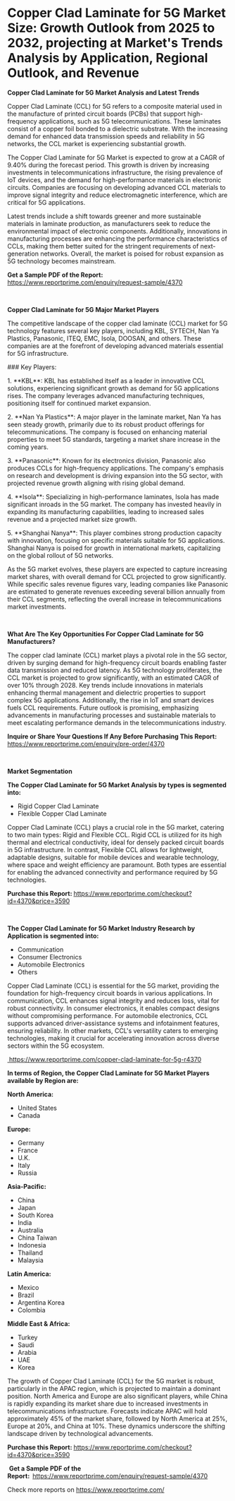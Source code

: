 <p><h1>Copper Clad Laminate for 5G Market Size: Growth Outlook from 2025 to 2032, projecting at Market's Trends Analysis by Application, Regional Outlook, and Revenue</h1></p><p><strong>Copper Clad Laminate for 5G Market Analysis and Latest Trends</strong></p>
<p><p>Copper Clad Laminate (CCL) for 5G refers to a composite material used in the manufacture of printed circuit boards (PCBs) that support high-frequency applications, such as 5G telecommunications. These laminates consist of a copper foil bonded to a dielectric substrate. With the increasing demand for enhanced data transmission speeds and reliability in 5G networks, the CCL market is experiencing substantial growth.</p><p>The Copper Clad Laminate for 5G Market is expected to grow at a CAGR of 9.40% during the forecast period. This growth is driven by increasing investments in telecommunications infrastructure, the rising prevalence of IoT devices, and the demand for high-performance materials in electronic circuits. Companies are focusing on developing advanced CCL materials to improve signal integrity and reduce electromagnetic interference, which are critical for 5G applications.</p><p>Latest trends include a shift towards greener and more sustainable materials in laminate production, as manufacturers seek to reduce the environmental impact of electronic components. Additionally, innovations in manufacturing processes are enhancing the performance characteristics of CCLs, making them better suited for the stringent requirements of next-generation networks. Overall, the market is poised for robust expansion as 5G technology becomes mainstream.</p></p>
<p><strong>Get a Sample PDF of the Report:&nbsp;</strong> <a href="https://www.reportprime.com/enquiry/request-sample/4370?utm_campaign=3014&utm_medium=2&utm_source=Github&utm_content=ia&utm_term=19032025&utm_id=copper-clad-laminate-for-5g">https://www.reportprime.com/enquiry/request-sample/4370</a></p>
<p>&nbsp;</p>
<p><strong>Copper Clad Laminate for 5G Major Market Players</strong></p>
<p><p>The competitive landscape of the copper clad laminate (CCL) market for 5G technology features several key players, including KBL, SYTECH, Nan Ya Plastics, Panasonic, ITEQ, EMC, Isola, DOOSAN, and others. These companies are at the forefront of developing advanced materials essential for 5G infrastructure.</p><p>### Key Players:</p><p>1. **KBL**: KBL has established itself as a leader in innovative CCL solutions, experiencing significant growth as demand for 5G applications rises. The company leverages advanced manufacturing techniques, positioning itself for continued market expansion.</p><p>2. **Nan Ya Plastics**: A major player in the laminate market, Nan Ya has seen steady growth, primarily due to its robust product offerings for telecommunications. The company is focused on enhancing material properties to meet 5G standards, targeting a market share increase in the coming years.</p><p>3. **Panasonic**: Known for its electronics division, Panasonic also produces CCLs for high-frequency applications. The company's emphasis on research and development is driving expansion into the 5G sector, with projected revenue growth aligning with rising global demand.</p><p>4. **Isola**: Specializing in high-performance laminates, Isola has made significant inroads in the 5G market. The company has invested heavily in expanding its manufacturing capabilities, leading to increased sales revenue and a projected market size growth.</p><p>5. **Shanghai Nanya**: This player combines strong production capacity with innovation, focusing on specific materials suitable for 5G applications. Shanghai Nanya is poised for growth in international markets, capitalizing on the global rollout of 5G networks.</p><p>As the 5G market evolves, these players are expected to capture increasing market shares, with overall demand for CCL projected to grow significantly. While specific sales revenue figures vary, leading companies like Panasonic are estimated to generate revenues exceeding several billion annually from their CCL segments, reflecting the overall increase in telecommunications market investments.</p></p>
<p>&nbsp;</p>
<p><strong>What Are The Key Opportunities For Copper Clad Laminate for 5G Manufacturers?</strong></p>
<p><p>The copper clad laminate (CCL) market plays a pivotal role in the 5G sector, driven by surging demand for high-frequency circuit boards enabling faster data transmission and reduced latency. As 5G technology proliferates, the CCL market is projected to grow significantly, with an estimated CAGR of over 10% through 2028. Key trends include innovations in materials enhancing thermal management and dielectric properties to support complex 5G applications. Additionally, the rise in IoT and smart devices fuels CCL requirements. Future outlook is promising, emphasizing advancements in manufacturing processes and sustainable materials to meet escalating performance demands in the telecommunications industry.</p></p>
<p><strong>Inquire or Share Your Questions If Any Before Purchasing This Report:</strong> <a href="https://www.reportprime.com/enquiry/pre-order/4370?utm_campaign=3014&utm_medium=2&utm_source=Github&utm_content=ia&utm_term=19032025&utm_id=copper-clad-laminate-for-5g">https://www.reportprime.com/enquiry/pre-order/4370</a></p>
<p>&nbsp;</p>
<p><strong>Market Segmentation</strong></p>
<p><strong>The Copper Clad Laminate for 5G Market Analysis by types is segmented into:</strong></p>
<p><ul><li>Rigid Copper Clad Laminate</li><li>Flexible Copper Clad Laminate</li></ul></p>
<p><p>Copper Clad Laminate (CCL) plays a crucial role in the 5G market, catering to two main types: Rigid and Flexible CCL. Rigid CCL is utilized for its high thermal and electrical conductivity, ideal for densely packed circuit boards in 5G infrastructure. In contrast, Flexible CCL allows for lightweight, adaptable designs, suitable for mobile devices and wearable technology, where space and weight efficiency are paramount. Both types are essential for enabling the advanced connectivity and performance required by 5G technologies.</p></p>
<p><strong>Purchase this Report:&nbsp;</strong><a href="https://www.reportprime.com/checkout?id=4370&price=3590&utm_campaign=3014&utm_medium=2&utm_source=Github&utm_content=ia&utm_term=19032025&utm_id=copper-clad-laminate-for-5g">https://www.reportprime.com/checkout?id=4370&price=3590</a></p>
<p>&nbsp;</p>
<p><strong>The Copper Clad Laminate for 5G Market Industry Research by Application is segmented into:</strong></p>
<p><ul><li>Communication</li><li>Consumer Electronics</li><li>Automobile Electronics</li><li>Others</li></ul></p>
<p><p>Copper Clad Laminate (CCL) is essential for the 5G market, providing the foundation for high-frequency circuit boards in various applications. In communication, CCL enhances signal integrity and reduces loss, vital for robust connectivity. In consumer electronics, it enables compact designs without compromising performance. For automobile electronics, CCL supports advanced driver-assistance systems and infotainment features, ensuring reliability. In other markets, CCL's versatility caters to emerging technologies, making it crucial for accelerating innovation across diverse sectors within the 5G ecosystem.</p></p>
<p><a href="https://www.reportprime.com/copper-clad-laminate-for-5g-r4370?utm_campaign=3014&utm_medium=2&utm_source=Github&utm_content=ia&utm_term=19032025&utm_id=copper-clad-laminate-for-5g">&nbsp;https://www.reportprime.com/copper-clad-laminate-for-5g-r4370</a></p>
<p><strong>In terms of Region, the Copper Clad Laminate for 5G Market Players available by Region are:</strong></p>
<p>
    <p> <strong> North America: </strong>
        <ul>
            <li>United States</li>
            <li>Canada</li>
        </ul>
        </p> 
    <p> <strong> Europe: </strong>
        <ul>
            <li>Germany</li>
            <li>France</li>
            <li>U.K.</li>
            <li>Italy</li>
            <li>Russia</li>
        </ul>
        </p> 
    <p> <strong> Asia-Pacific: </strong>
        <ul>
            <li>China</li>
            <li>Japan</li>
            <li>South Korea</li>
            <li>India</li>
            <li>Australia</li>
            <li>China Taiwan</li>
            <li>Indonesia</li>
            <li>Thailand</li>
            <li>Malaysia</li>
        </ul>
        </p> 
    <p> <strong> Latin America: </strong>
        <ul>
            <li>Mexico</li>
            <li>Brazil</li>
            <li>Argentina Korea</li>
            <li>Colombia</li>
        </ul>
        </p> 
    <p> <strong> Middle East & Africa: </strong>
        <ul>
            <li>Turkey</li>
            <li>Saudi</li>
            <li>Arabia</li>
            <li>UAE</li>
            <li>Korea</li>
        </ul>
    </p>
    </p>
<p><p>The growth of Copper Clad Laminate (CCL) for the 5G market is robust, particularly in the APAC region, which is projected to maintain a dominant position. North America and Europe are also significant players, while China is rapidly expanding its market share due to increased investments in telecommunications infrastructure. Forecasts indicate APAC will hold approximately 45% of the market share, followed by North America at 25%, Europe at 20%, and China at 10%. These dynamics underscore the shifting landscape driven by technological advancements.</p></p>
<p><strong>Purchase this Report: </strong><a href="https://www.reportprime.com/checkout?id=4370&price=3590&utm_campaign=3014&utm_medium=2&utm_source=Github&utm_content=ia&utm_term=19032025&utm_id=copper-clad-laminate-for-5g">https://www.reportprime.com/checkout?id=4370&price=3590</a></p>
<p>&nbsp;<strong>Get a Sample PDF of the Report:&nbsp;&nbsp;</strong><a href="https://www.reportprime.com/enquiry/request-sample/4370?utm_campaign=3014&utm_medium=2&utm_source=Github&utm_content=ia&utm_term=19032025&utm_id=copper-clad-laminate-for-5g">https://www.reportprime.com/enquiry/request-sample/4370</a></p>
<p><strong></strong></p>
<p>Check more reports on <a href="https://www.reportprime.com/?utm_campaign=3014&utm_medium=2&utm_source=Github&utm_content=ia&utm_term=19032025&utm_id=copper-clad-laminate-for-5g">https://www.reportprime.com/</a></p>